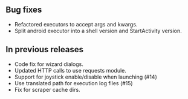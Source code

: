 ## Bug fixes
- Refactored executors to accept args and kwargs.
- Split android executor into a shell version and StartActivity version.
  
## In previous releases
- Code fix for wizard dialogs.
- Updated HTTP calls to use requests module.
- Support for joystick enable/disable when launching (#14)
- Use translated path for execution log files (#15)
- Fix for scraper cache dirs.
